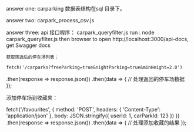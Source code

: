 answer one: 
   carparking 数据表结构在sql 目录下。

answer two:
   carpark_process_csv.js

answer three:
    api 接口程序： carpark_queryfilter.js
    run : node carpark_queryfilter.js
    then browser to open http://localhost:3000/api-docs, get Swagger docs

    获取筛选后的停车场列表：
    
    fetch('/carparks?freeParking=true&nightParking=true&minHeight=2.0')
  .then(response => response.json())
  .then(data => {
    // 处理返回的停车场数据
  });

  添加停车场到收藏夹：
  
  fetch('/favourites', {
  method: 'POST',
  headers: { 'Content-Type': 'application/json' },
  body: JSON.stringify({ userId: 1, carParkId: 123 })
})
  .then(response => response.json())
  .then(data => {
    // 处理添加收藏的结果
  });
